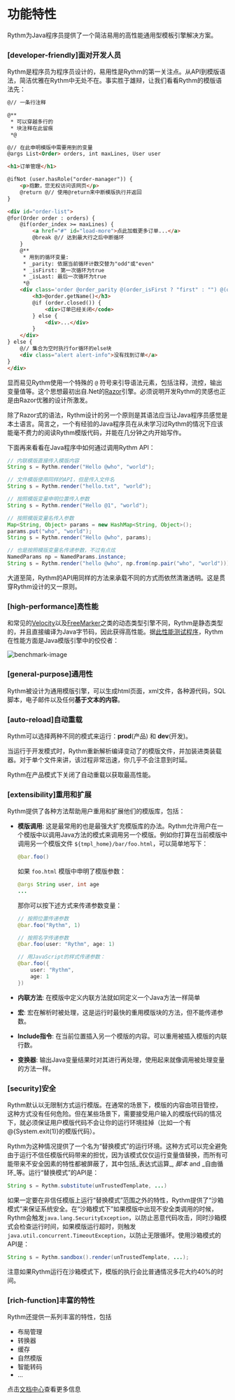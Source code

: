 # 功能特性

Rythm为Java程序员提供了一个简洁易用的高性能通用型模板引擎解决方案。

### [developer-friendly]面对开发人员

Rythm是程序员为程序员设计的，易用性是Rythm的第一关注点。从API到模版语法，简洁优雅在Rythm中无处不在。事实胜于雄辩，让我们看看Rythm的模版语法先：

```html
@// 一条行注释

@**
 * 可以穿越多行的 
 * 块注释在此留痕
 *@

@// 在此申明模版中需要用到的变量
@args List<Order> orders, int maxLines, User user

<h1>订单管理</h1>

@ifNot (user.hasRole("order-manager")) {
    <p>抱歉，您无权访问该网页</p>
    @return @// 使用@return来中断模版执行并返回
}

<div id="order-list">
@for(Order order : orders) {
    @if(order_index >= maxLines) {
        <a href="#" id="load-more">点此加载更多订单...</a>
        @break @// 达到最大行之后中断循环
    }
    @**
     * 用到的循环变量: 
     * _parity: 依据当前循环计数交替为"odd"或"even"
     * _isFirst: 第一次循环为true
     * _isLast: 最后一次循环为true
     *@
    <div class='order @order_parity @(order_isFirst ? "first" : "") @(order_isLast ? "last" : "")'>
        <h3>@order.getName()</h3>
        @if (order.closed()) {
            <div>订单已经关闭</code>
        } else {
            <div>...</div>
        }
    </div>
} else {
    @// 集合为空时执行for循环的else块
    <div class="alert alert-info">没有找到订单</a>
}
</div>
```

显而易见Rythm使用一个特殊的 `@` 符号来引导语法元素，包括注释，流控，输出变量值等。这个思想最初出自.Net的[Razor](http://weblogs.asp.net/scottgu/archive/2010/07/02/introducing-razor.aspx)引擎。必须说明开发Rythm的灵感也正是由Razor优雅的设计所激发。

除了Razor式的语法，Rythm设计的另一个原则是其语法应当让Java程序员感觉是本土语言。简言之，一个有经验的Java程序员在从未学习过Rythm的情况下应该能毫不费力的阅读Rythm模版代码，并能在几分钟之内开始写作。

下面再来看看在Java程序中如何通过调用Rythm API：

```java
// 内联模版直接传入模版内容
String s = Rythm.render("Hello @who", "world");

// 文件模版使用同样的API，但是传入文件名
String s = Rythm.render("hello.txt", "world");

// 按照模版变量申明位置传入参数
String s = Rythm.render("Hello @1", "world");

// 按照模版变量名传入参数
Map<String, Object> params = new HashMap<String, Object>();
params.put("who", "world");
String s = Rythm.render("Hello @who", params);

// 也是按照模版变量名传递参数，不过有点炫
NamedParams np = NamedParams.instance;
String s = Rythm.render("hello @who", np.from(np.pair("who", "world")));
```

大道至简，Rythm的API用同样的方法来承载不同的方式而依然清澈透明。这是贯穿Rythm设计的又一原则。

### [high-performance]高性能

和常见的[Velocity](http://velocity.apache.org/)以及[FreeMarker](http://freemarker.sourceforge.net/)之类的动态类型引擎不同，Rythm是静态类型的，并且直接编译为Java字节码，因此获得高性能。据[此性能测试程序](https://github.com/greenlaw110/template-engine-benchmarks)，Rythm在性能方面是Java模版引擎中的佼佼者：

![benchmark-image](../img/benchmark.png)

### [general-purpose]通用性

Rythm被设计为通用模版引擎，可以生成html页面，xml文件，各种源代码，SQL脚本，电子邮件以及任何**基于文本的内容**。

### [auto-reload]自动重载

Rythm可以选择两种不同的模式来运行：**prod**(产品) 和 **dev**(开发)。

当运行于开发模式时，Rythm重新解析编译变动了的模版文件，并加装进类装载器。对于单个文件来讲，该过程非常迅速，你几乎不会注意到时延。

Rythm在产品模式下关闭了自动重载以获取最高性能。

### [extensibility]重用和扩展

Rythm提供了各种方法帮助用户重用和扩展他们的模版库，包括：

* **模版调用**: 这是最常用的也是最强大扩充模版库的办法。Rythm允许用户在一个模版中以调用Java方法的模式来调用另一个模版。例如你打算在当前模版中调用另一个模版文件 `${tmpl_home}/bar/foo.html`，可以简单地写下： 

    ```java
    @bar.foo()
    ``` 

    如果 `foo.html` 模版中申明了模版参数：

    ```java
    @args String user, int age
    ...
    ```
    
    那你可以按下述方式来传递参数变量：
    
    ```java
    // 按照位置传递参数
    @bar.foo("Rythm", 1)
    
    // 按照名字传递参数
    @bar.foo(user: "Rythm", age: 1)
    
    // 用JavaScript的样式传递参数：
    @bar.foo({
        user: "Rythm",
        age: 1
    })
    ```
     
* **内联方法**: 在模版中定义内联方法就如同定义一个Java方法一样简单
* **宏**: 宏在解析时被处理，这是运行时最快的重用模版块的方法，但不能传递参数。
* **Include指令**: 在当前位置插入另一个模版的内容。可以重用被插入模版的内联行数。 
* **变换器**: 输出Java变量结果时对其进行再处理，使用起来就像调用被处理变量的方法一样。

### [security]安全

Rythm默认以无限制方式运行模版。在通常的场景下，模版的内容由项目管控，这种方式没有任何危险。但在某些场景下，需要接受用户输入的模版代码的情况下，就必须保证用户模版代码不会让你的运行环境挂掉（比如一个有@{System.exit(1)}的模版代码）。

Rythm为这种情况提供了一个名为“替换模式”的运行环境。这种方式可以完全避免由于运行不信任模版代码带来的担忧，因为该模式仅仅运行变量值替换，而所有可能带来不安全因素的特性都被屏蔽了，其中包括_表达式运算_, _脚本_ and _自由循环_等。运行“替换模式”的API是：

```java
String s = Rythm.substitute(unTrustedTemplate, ...)
```

如果一定要在非信任模版上运行“替换模式”范围之外的特性，Rythm提供了“沙箱模式”来保证系统安全。在“沙箱模式下”如果模版中出现不安全类调用的时候，Rythm会触发`java.lang.SecurityException`，以防止恶意代码攻击，同时沙箱模式会检查运行时间，如果模版运行超时，则触发`java.util.concurrent.TimeoutException`，以防止无限循环。使用沙箱模式的API是：

```java
String s = Rythm.sandbox().render(unTrustedTemplate, ...);
```

注意如果Rythm运行在沙箱模式下，模版的执行会比普通情况多花大约40%的时间。    
    
### [rich-function]丰富的特性

Rythm还提供一系列丰富的特性，包括

* 布局管理
* 转换器
* 缓存
* 自然模版
* 智能转码
* ... 

点击[文档中心](index.md)查看更多信息
